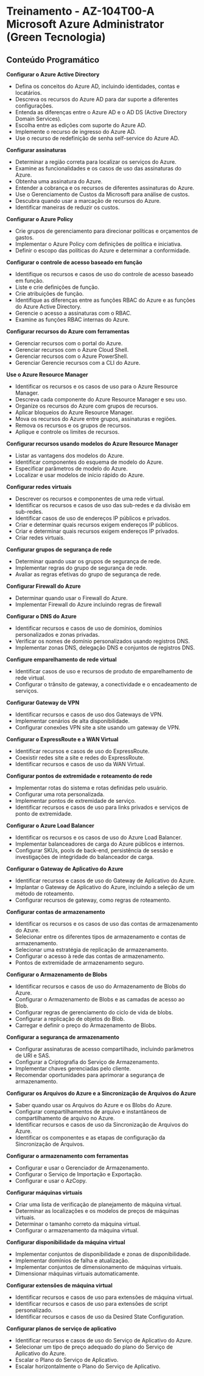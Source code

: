 <h1 > Treinamento - AZ-104T00-A Microsoft Azure Administrator (Green Tecnologia) </h1>

<h2>Conteúdo Programático</h2>

 <strong> Configurar o Azure Active Directory </strong>
  * Defina os conceitos do Azure AD, incluindo identidades, contas e locatários.
  * Descreva os recursos do Azure AD para dar suporte a diferentes configurações.
  * Entenda as diferenças entre o Azure AD e o AD DS (Active Directory Domain Services).
  * Escolha entre as edições com suporte do Azure AD.
  * Implemente o recurso de ingresso do Azure AD.
  * Use o recurso de redefinição de senha self-service do Azure AD.

<strong> Configurar assinaturas </strong>
  * Determinar a região correta para localizar os serviços do Azure.
  * Examine as funcionalidades e os casos de uso das assinaturas do Azure.
  * Obtenha uma assinatura do Azure.
  * Entender a cobrança e os recursos de diferentes assinaturas do Azure.
  * Use o Gerenciamento de Custos da Microsoft para análise de custos.
  * Descubra quando usar a marcação de recursos do Azure.
  * Identificar maneiras de reduzir os custos.

<strong> Configurar o Azure Policy </strong>
  * Crie grupos de gerenciamento para direcionar políticas e orçamentos de gastos.
  * Implementar o Azure Policy com definições de política e iniciativa.
  * Definir o escopo das políticas do Azure e determinar a conformidade.

<strong> Configurar o controle de acesso baseado em função </strong>
  * Identifique os recursos e casos de uso do controle de acesso baseado em função.
  * Liste e crie definições de função.
  * Crie atribuições de função.
  * Identifique as diferenças entre as funções RBAC do Azure e as funções do Azure Active Directory.
  * Gerencie o acesso a assinaturas com o RBAC.
  * Examine as funções RBAC internas do Azure.

<strong> Configurar recursos do Azure com ferramentas </strong>
  * Gerenciar recursos com o portal do Azure.
  * Gerenciar recursos com o Azure Cloud Shell.
  * Gerenciar recursos com o Azure PowerShell.
  * Gerenciar Gerencie recursos com a CLI do Azure.

<strong> Use o Azure Resource Manager </strong>
  * Identificar os recursos e os casos de uso para o Azure Resource Manager.
  * Descreva cada componente do Azure Resource Manager e seu uso.
  * Organize os recursos do Azure com grupos de recursos.
  * Aplicar bloqueios do Azure Resource Manager.
  * Mova os recursos do Azure entre grupos, assinaturas e regiões.
  * Remova os recursos e os grupos de recursos.
  * Aplique e controle os limites de recursos.

<strong> Configurar recursos usando modelos do Azure Resource Manager </strong>
  * Listar as vantagens dos modelos do Azure.
  * Identificar componentes do esquema de modelo do Azure.
  * Especificar parâmetros de modelo do Azure.
  * Localizar e usar modelos de início rápido do Azure.

<strong> Configurar redes virtuais </strong> 
  * Descrever os recursos e componentes de uma rede virtual.
  * Identificar os recursos e casos de uso das sub-redes e da divisão em sub-redes.
  * Identificar casos de uso de endereços IP públicos e privados.
  * Criar e determinar quais recursos exigem endereços IP públicos.
  * Criar e determinar quais recursos exigem endereços IP privados.
  * Criar redes virtuais.

<strong> Configurar grupos de segurança de rede </strong> 
  * Determinar quando usar os grupos de segurança de rede.
  * Implementar regras do grupo de segurança de rede.
  * Avaliar as regras efetivas do grupo de segurança de rede.

<strong> Configurar Firewall do Azure </strong> 
  * Determinar quando usar o Firewall do Azure.
  * Implementar Firewall do Azure incluindo regras de firewall

<strong> Configurar o DNS do Azure </strong> 
  * Identificar recursos e casos de uso de domínios, domínios personalizados e zonas privadas.
  * Verificar os nomes de domínio personalizados usando registros DNS.
  * Implementar zonas DNS, delegação DNS e conjuntos de registros DNS.

<strong> Configure emparelhamento de rede virtual </strong>
  * Identificar casos de uso e recursos de produto de emparelhamento de rede virtual.
  * Configurar o trânsito de gateway, a conectividade e o encadeamento de serviços.

<strong> Configurar Gateway de VPN </strong> 
  * Identificar recursos e casos de uso dos Gateways de VPN.
  * Implementar cenários de alta disponibilidade.
  * Configurar conexões VPN site a site usando um gateway de VPN.

<strong> Configurar o ExpressRoute e a WAN Virtual </strong> 
  * Identificar recursos e casos de uso do ExpressRoute.
  * Coexistir redes site a site e redes do ExpressRoute.
  * Identificar recursos e casos de uso da WAN Virtual.

<strong> Configurar pontos de extremidade e roteamento de rede </strong> 
  * Implementar rotas do sistema e rotas definidas pelo usuário.
  * Configurar uma rota personalizada.
  * Implementar pontos de extremidade de serviço.
  * Identificar recursos e casos de uso para links privados e serviços de ponto de extremidade.

<strong> Configurar o Azure Load Balancer </strong> 
  * Identificar os recursos e os casos de uso do Azure Load Balancer.
  * Implementar balanceadores de carga do Azure públicos e internos.
  * Configurar SKUs, pools de back-end, persistência de sessão e investigações de integridade do balanceador de carga.

<strong> Configurar o Gateway de Aplicativo do Azure </strong> 
  * Identificar recursos e casos de uso do Gateway de Aplicativo do Azure.
  * Implantar o Gateway de Aplicativo do Azure, incluindo a seleção de um método de roteamento.
  * Configurar recursos de gateway, como regras de roteamento.

<strong> Configurar contas de armazenamento </strong> 
  * Identificar os recursos e os casos de uso das contas de armazenamento do Azure.
  * Selecionar entre os diferentes tipos de armazenamento e contas de armazenamento.
  * Selecionar uma estratégia de replicação de armazenamento.
  * Configurar o acesso à rede das contas de armazenamento.
  * Pontos de extremidade de armazenamento seguro.

<strong> Configurar o Armazenamento de Blobs </strong> 
  * Identificar recursos e casos de uso do Armazenamento de Blobs do Azure.
  * Configurar o Armazenamento de Blobs e as camadas de acesso ao Blob.
  * Configurar regras de gerenciamento do ciclo de vida de blobs.
  * Configurar a replicação de objetos do Blob.
  * Carregar e definir o preço do Armazenamento de Blobs.

<strong> Configurar a segurança de armazenamento </strong> 
  * Configurar assinaturas de acesso compartilhado, incluindo parâmetros de URI e SAS.
  * Configurar a Criptografia do Serviço de Armazenamento.
  * Implementar chaves gerenciadas pelo cliente.
  * Recomendar oportunidades para aprimorar a segurança de armazenamento.

<strong> Configurar os Arquivos do Azure e a Sincronização de Arquivos do Azure </strong>
  * Saber quando usar os Arquivos do Azure e os Blobs do Azure.
  * Configurar compartilhamentos de arquivo e instantâneos de compartilhamento de arquivo no Azure.
  * Identificar recursos e casos de uso da Sincronização de Arquivos do Azure.
  * Identificar os componentes e as etapas de configuração da Sincronização de Arquivos.

<strong> Configurar o armazenamento com ferramentas </strong> 
  * Configurar e usar o Gerenciador de Armazenamento.
  * Configurar o Serviço de Importação e Exportação.
  * Configurar e usar o AzCopy.

<strong> Configurar máquinas virtuais </strong> 
  * Criar uma lista de verificação de planejamento de máquina virtual.
  * Determinar as localizações e os modelos de preços de máquinas virtuais.
  * Determinar o tamanho correto da máquina virtual.
  * Configurar o armazenamento da máquina virtual.

<strong> Configurar disponibilidade da máquina virtual </strong> 
  * Implementar conjuntos de disponibilidade e zonas de disponibilidade.
  * Implementar domínios de falha e atualização.
  * Implementar conjuntos de dimensionamento de máquinas virtuais.
  * Dimensionar máquinas virtuais automaticamente.

<strong> Configurar extensões de máquina virtual </strong> 
  * Identificar recursos e casos de uso para extensões de máquina virtual.
  * Identificar recursos e casos de uso para extensões de script personalizado.
  * Identificar recursos e casos de uso da Desired State Configuration.

<strong> Configurar planos de serviço de aplicativo </strong> 
  * Identificar recursos e casos de uso do Serviço de Aplicativo do Azure.
  * Selecionar um tipo de preço adequado do plano do Serviço de Aplicativo do Azure.
  * Escalar o Plano do Serviço de Aplicativo.
  * Escalar horizontalmente o Plano do Serviço de Aplicativo.


































































































